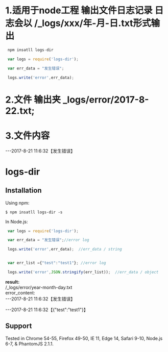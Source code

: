 1.适用于node工程 输出文件日志记录
  日志会以 /_logs/xxx/年-月-日.txt形式输出  
==== 
```js
 npm insatll logs-dir

```


```js
 var logs = require('logs-dir');

 var err_data = "发生错误";

 logs.write('error',err_data);  

```
2.文件 输出夹 _logs/error/2017-8-22.txt; 
====  
3.文件内容
==== 
 ---2017-8-21 11:6:32【发生错误】


 # logs-dir

## Installation

Using npm:
```shell
$ npm insatll logs-dir -s

```

In Node.js:
```js
 var logs = require('logs-dir');

 var err_data = "发生错误";//error log

 logs.write('error',err_data);  //err_data / string  


 var err_list ={"test":"test1"}; //error log

 logs.write('error',JSON.stringify(err_list));  //err_data / object  


```


**result:**<br>
 /_logs/error/year-month-day.txt <br>
 error_content:<br>
 ---2017-8-21 11:6:32【发生错误】<br>

 ---2017-8-21 11:6:32【{"test":"test1"}】<br>
 


## Support

Tested in Chrome 54-55, Firefox 49-50, IE 11, Edge 14, Safari 9-10, Node.js 6-7, & PhantomJS 2.1.1.<br>

